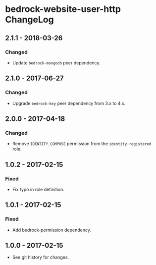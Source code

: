 # bedrock-website-user-http ChangeLog

## 2.1.1 - 2018-03-26

### Changed
- Update `bedrock-mongodb` peer dependency.

## 2.1.0 - 2017-06-27

### Changed
- Upgrade `bedrock-key` peer dependency from 3.x to 4.x.

## 2.0.0 - 2017-04-18

### Changed
- Remove `IDENTITY_COMPOSE` permission from the `identity.registered` role.

## 1.0.2 - 2017-02-15

### Fixed
- Fix typo in role definition.

## 1.0.1 - 2017-02-15

### Fixed
- Add bedrock-permission dependency.

## 1.0.0 - 2017-02-15

- See git history for changes.
